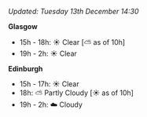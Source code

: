 *Updated: Tuesday 13th December 14:30*

**Glasgow**

* 15h - 18h: :sunny: Clear [:partly_sunny: as of 10h]
* 19h - 2h: :sunny: Clear

**Edinburgh**

* 15h - 17h: :sunny: Clear
* 18h: :partly_sunny: Partly Cloudy [:sunny: as of 10h]
* 19h - 2h: :cloud: Cloudy
